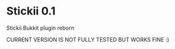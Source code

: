 Stickii 0.1
===========

Stickii Bukkit plugin reborn

CURRENT VERSION IS NOT FULLY TESTED BUT WORKS FINE :)